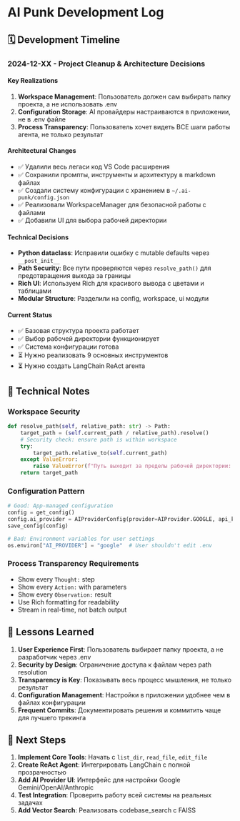 # AI Punk Development Log

## 🗓️ Development Timeline

### 2024-12-XX - Project Cleanup & Architecture Decisions

#### Key Realizations
1. **Workspace Management**: Пользователь должен сам выбирать папку проекта, а не использовать .env
2. **Configuration Storage**: AI провайдеры настраиваются в приложении, не в .env файле
3. **Process Transparency**: Пользователь хочет видеть ВСЕ шаги работы агента, не только результат

#### Architectural Changes
- ✅ Удалили весь легаси код VS Code расширения
- ✅ Сохранили промпты, инструменты и архитектуру в markdown файлах
- ✅ Создали систему конфигурации с хранением в `~/.ai-punk/config.json`
- ✅ Реализовали WorkspaceManager для безопасной работы с файлами
- ✅ Добавили UI для выбора рабочей директории

#### Technical Decisions
- **Python dataclass**: Исправили ошибку с mutable defaults через `__post_init__`
- **Path Security**: Все пути проверяются через `resolve_path()` для предотвращения выхода за границы
- **Rich UI**: Используем Rich для красивого вывода с цветами и таблицами
- **Modular Structure**: Разделили на config, workspace, ui модули

#### Current Status
- ✅ Базовая структура проекта работает
- ✅ Выбор рабочей директории функционирует
- ✅ Система конфигурации готова
- ⏳ Нужно реализовать 9 основных инструментов
- ⏳ Нужно создать LangChain ReAct агента

## 🔧 Technical Notes

### Workspace Security
```python
def resolve_path(self, relative_path: str) -> Path:
    target_path = (self.current_path / relative_path).resolve()
    # Security check: ensure path is within workspace
    try:
        target_path.relative_to(self.current_path)
    except ValueError:
        raise ValueError(f"Путь выходит за пределы рабочей директории: {relative_path}")
    return target_path
```

### Configuration Pattern
```python
# Good: App-managed configuration
config = get_config()
config.ai_provider = AIProviderConfig(provider=AIProvider.GOOGLE, api_key="...", model="gemini-pro")
save_config(config)

# Bad: Environment variables for user settings
os.environ["AI_PROVIDER"] = "google"  # User shouldn't edit .env
```

### Process Transparency Requirements
- Show every `Thought:` step
- Show every `Action:` with parameters
- Show every `Observation:` result
- Use Rich formatting for readability
- Stream in real-time, not batch output

## 📝 Lessons Learned

1. **User Experience First**: Пользователь выбирает папку проекта, а не разработчик через .env
2. **Security by Design**: Ограничение доступа к файлам через path resolution
3. **Transparency is Key**: Показывать весь процесс мышления, не только результат
4. **Configuration Management**: Настройки в приложении удобнее чем в файлах конфигурации
5. **Frequent Commits**: Документировать решения и коммитить чаще для лучшего трекинга

## 🎯 Next Steps

1. **Implement Core Tools**: Начать с `list_dir`, `read_file`, `edit_file`
2. **Create ReAct Agent**: Интегрировать LangChain с полной прозрачностью
3. **Add AI Provider UI**: Интерфейс для настройки Google Gemini/OpenAI/Anthropic
4. **Test Integration**: Проверить работу всей системы на реальных задачах
5. **Add Vector Search**: Реализовать codebase_search с FAISS 
